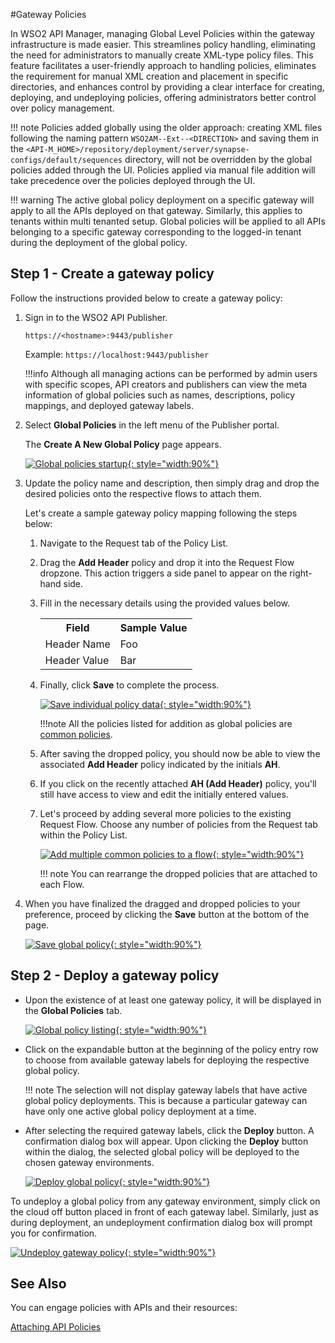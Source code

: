 #Gateway Policies

In WSO2 API Manager, managing Global Level Policies within the gateway infrastructure is made easier. This streamlines policy handling, eliminating the need for administrators to manually create XML-type policy files. This feature facilitates a user-friendly approach to handling policies, eliminates the requirement for manual XML creation and placement in specific directories, and enhances control by providing a clear interface for creating, deploying, and undeploying policies, offering administrators better control over policy management.

!!! note
    Policies added globally using the older approach: creating XML files following the naming pattern `WSO2AM--Ext--<DIRECTION>` and saving them in the `<API-M_HOME>/repository/deployment/server/synapse-configs/default/sequences` directory, will not be overridden by the global policies added through the UI. Policies applied via manual file addition will take precedence over the policies deployed through the UI.

!!! warning
    The active global policy deployment on a specific gateway will apply to all the APIs deployed on that gateway. Similarly, this applies to tenants within multi tenanted setup. Global policies will be applied to all APIs belonging to a specific gateway corresponding to the logged-in tenant during the deployment of the global policy.

## Step 1 - Create a gateway policy

Follow the instructions provided below to create a gateway policy:

1. Sign in to the WSO2 API Publisher.

    `https://<hostname>:9443/publisher`

    Example: `https://localhost:9443/publisher`

    !!!info
        Although all managing actions can be performed by admin users with specific scopes, API creators and publishers can view the meta information of global policies such as names, descriptions, policy mappings, and deployed gateway labels.

2. Select **Global Policies** in the left menu of the Publisher portal.

    The **Create A New Global Policy** page appears.

    [![Global policies startup]({{base_path}}/assets/img/deploy/gateway/global-polices-fresh-start.png){: style="width:90%"}]({{base_path}}/assets/img/deploy/gateway/global-polices-fresh-start.png)

3. Update the policy name and description, then simply drag and drop the desired policies onto the respective flows to attach them.

    Let's create a sample gateway policy mapping following the steps below:

    1. Navigate to the Request tab of the Policy List.
    2. Drag the **Add Header** policy and drop it into the Request Flow dropzone. This action triggers a side panel to appear on the right-hand side.
    3. Fill in the necessary details using the provided values below.

        <table>
            <tr>
                <th>Field</th>
                <th>Sample Value</th>
            </tr>
            <tr>
                <td>Header Name</td>
                <td>Foo</td>
            </tr>
            <tr>
                <td>Header Value</td>
                <td>Bar</td>
            </tr>
        </table>

    4. Finally, click **Save** to complete the process.

        [![Save individual policy data]({{base_path}}/assets/img/deploy/gateway/global-polices-add-header-policy.png){: style="width:90%"}]({{base_path}}/assets/img/deploy/gateway/global-polices-add-header-policy.png)

        !!!note
            All the policies listed for addition as global policies are [common policies]({{base_path}}/design/api-policies/create-policy/).

    5. After saving the dropped policy, you should now be able to view the associated **Add Header** policy indicated by the initials **AH**.

    6. If you click on the recently attached **AH (Add Header)** policy, you'll still have access to view and edit the initially entered values.

    7. Let's proceed by adding several more policies to the existing Request Flow. Choose any number of policies from the Request tab within the Policy List.

        [![Add multiple common policies to a flow]({{base_path}}/assets/img/deploy/gateway/global-polices-add-multiple-policies.png){: style="width:90%"}]({{base_path}}/assets/img/deploy/gateway/global-polices-add-multiple-policies.png)

        !!! note
            You can rearrange the dropped policies that are attached to each Flow.

4. When you have finalized the dragged and dropped policies to your preference, proceed by clicking the **Save** button at the bottom of the page.

    [![Save global policy]({{base_path}}/assets/img/deploy/gateway/global-polices-save-policy-mapping.png){: style="width:90%"}]({{base_path}}/assets/img/deploy/gateway/global-polices-save-policy-mapping.png)

## Step 2 - Deploy a gateway policy

- Upon the existence of at least one gateway policy, it will be displayed in the **Global Policies** tab.

    [![Global policy listing]({{base_path}}/assets/img/deploy/gateway/global-polices-list.png){: style="width:90%"}]({{base_path}}/assets/img/deploy/gateway/global-polices-list.png)

- Click on the expandable button at the beginning of the policy entry row to choose from available gateway labels for deploying the respective global policy.

    !!! note
        The selection will not display gateway labels that have active global policy deployments. This is because a particular gateway can have only one active global policy deployment at a time.

- After selecting the required gateway labels, click the **Deploy** button. A confirmation dialog box will appear. Upon clicking the **Deploy** button within the dialog, the selected global policy will be deployed to the chosen gateway environments.

    [![Deploy global policy]({{base_path}}/assets/img/deploy/gateway/global-polices-deploy-to-gateway.png){: style="width:90%"}]({{base_path}}/assets/img/deploy/gateway/global-polices-deploy-to-gateway.png)

To undeploy a global policy from any gateway environment, simply click on the cloud off button placed in front of each gateway label. Similarly, just as during deployment, an undeployment confirmation dialog box will prompt you for confirmation.

[![Undeploy gateway policy]({{base_path}}/assets/img/deploy/gateway/global-polices-undeploy.png){: style="width:90%"}]({{base_path}}/assets/img/deploy/gateway/global-polices-undeploy.png)

## See Also

You can engage policies with APIs and their resources:

[Attaching API Policies]({{base_path}}/design/api-policies/attach-policy/)
